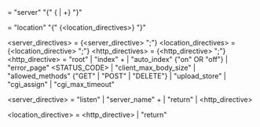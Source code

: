 <main> = "server" "{" {<server_directives> | <location>+} "}"

<location> = "location" <WORD> "{" {<location_directives>} "}"

<server_directives> = {<server_directive> ";"}
<location_directives> = {<location_directive> ";"}
<http_directives> = {<http_directive> ";"}
<http_directive> = "root" <WORD>
                    | "index" <WORD>+
                    | "auto_index" {"on" OR "off"}
                    | "error_page" <STATUS_CODE> <WORD>
                    | "client_max_body_size" <WORD> <!-- To be checked later, example: 20MB, 2GB -->
                    | "allowed_methods" {"GET" | "POST" | "DELETE"}
                    | "upload_store" <WORD>
                    | "cgi_assign" <WORD> <WORD>
                    | "cgi_max_timeout" <INT>

<server_directive> = "listen" <WORD>
                    | "server_name" <WORD>+
                    | "return" <INT> <WORD>
                    | <http_directive>

<location_directive> = <http_directive>
                    | "return" <INT> <WORD>